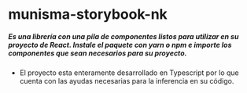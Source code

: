 # munisma-storybook-nk

##### Es una librería con una pila de componentes listos para utilizar en su proyecto de React. Instale el paquete con yarn o npm e importe los componentes que sean necesarios para su proyecto.

- El proyecto esta enteramente desarrollado en Typescript por lo que cuenta con las ayudas necesarias para la inferencia en su código.
